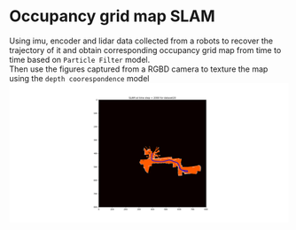 # Occupancy grid map SLAM

Using imu, encoder and lidar data collected from a robots to recover the trajectory of it and obtain corresponding occupancy grid map from 
time to time based on `Particle Filter` model. <br>
Then use the figures captured from a RGBD camera to texture the map using the `depth coorespondence` model<br>
![](/2D_grid_map/Results/t=2000_data=20.png)
